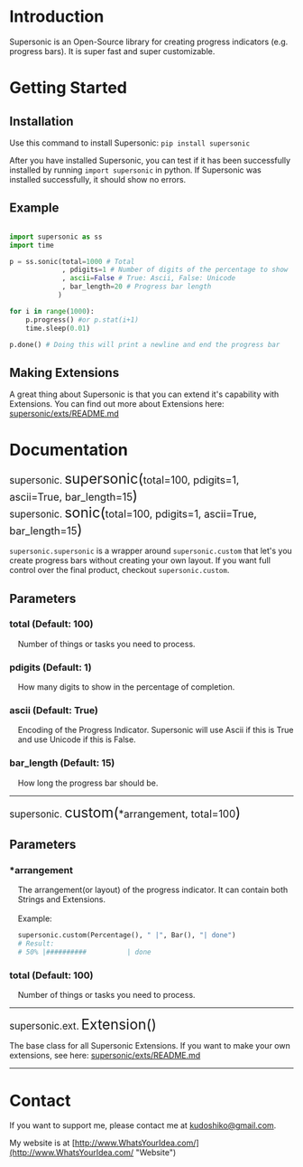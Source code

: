 # Introduction

Supersonic is an Open-Source library for creating progress indicators (e.g. progress bars). It is super fast and super customizable.

# Getting Started

## Installation

Use this command to install Supersonic: `pip install supersonic`

After you have installed Supersonic, you can test if it has been successfully installed by running `import supersonic` in python. If Supersonic was installed successfully, it should show no errors.

## Example

```python

import supersonic as ss
import time

p = ss.sonic(total=1000 # Total
		     , pdigits=1 # Number of digits of the percentage to show
		     , ascii=False # True: Ascii, False: Unicode
		     , bar_length=20 # Progress bar length
		    )

for i in range(1000):
	p.progress() #or p.stat(i+1)
	time.sleep(0.01)

p.done() # Doing this will print a newline and end the progress bar

```

## Making Extensions

A great thing about Supersonic is that you can extend it's capability with Extensions. You can find out more about Extensions here: [supersonic/exts/README.md](supersonic/exts/README.md)

# Documentation

<span style="font-size:17px;">supersonic.</span>
<span style="font-size:25px;">supersonic(<span style="font-size:18px;">total=100, pdigits=1, ascii=True, bar_length=15</span>)</span><br/>
<span style="font-size:17px;">supersonic.</span>
<span style="font-size:25px;">sonic(<span style="font-size:18px;">total=100, pdigits=1, ascii=True, bar_length=15</span>)</span>

`supersonic.supersonic` is a wrapper around `supersonic.custom` that let's you create progress bars without creating your own layout. If you want full control over the final product, checkout `supersonic.custom`.

## Parameters
### total (Default: 100)
<div style="padding-left: 15px;">
Number of things or tasks you need to process.
</div>

### pdigits (Default: 1)
<div style="padding-left: 15px;">
How many digits to show in the percentage of completion.
</div>

### ascii (Default: True)
<div style="padding-left: 15px;">
Encoding of the Progress Indicator. Supersonic will use Ascii if this is True and use Unicode if this is False.
</div>

### bar_length (Default: 15)
<div style="padding-left: 15px;">
How long the progress bar should be.
</div>

<hr/>
<span style="font-size:17px;">supersonic.</span>
<span style="font-size:25px;">custom(<span style="font-size:18px;">*arrangement, total=100</span>)</span>

## Parameters
### *arrangement
<div style="padding-left: 15px;">
The arrangement(or layout) of the progress indicator. It can contain both Strings and Extensions.<br/><br/>
Example:<br/>

```python
supersonic.custom(Percentage(), " |", Bar(), "| done")
# Result: 
# 50% |##########          | done
```
</div>

### total (Default: 100)
<div style="padding-left: 15px;">
Number of things or tasks you need to process.
</div>

<hr/>
<span style="font-size:17px;">supersonic.ext.</span>
<span style="font-size:25px;">Extension()</span>

The base class for all Supersonic Extensions. If you want to make your own extensions, see here: [supersonic/exts/README.md](supersonic/exts/README.md)

<hr/>

# Contact

If you want to support me, please contact me at kudoshiko@gmail.com.

My website is at [http://www.WhatsYourIdea.com/](http://www.WhatsYourIdea.com/ "Website")

